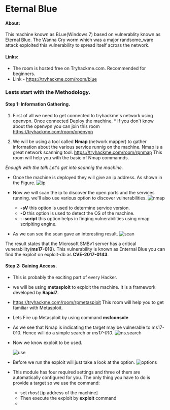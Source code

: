 # Eternal Blue 
#### About: 
  This machine known as BLue(Windows 7) based on vulnerablity known as Eternal Blue. The Wanna Cry worm which was a major randsome_ware attack exploited this vulnerability to spread itself across the network.
#### Links: 
* The room is hosted free on Tryhackme.com. Recommended for beginners.
* Link - https://tryhackme.com/room/blue

### Lests start with the Methodology.

#### Step 1: Information Gathering.
1. First of all we need to get connected to tryhackme's network using openvpn. Once connected Deploy the machine. *
If you don't know about the openvpn you can join this room https://tryhackme.com/room/openvpn

2. We will be using a tool called **Nmap** (network mapper) to gather information about the various service runnig on the machine.
Nmap is a great network scanning tool. https://tryhackme.com/room/rpnmap This room will help you with the basic of Nmap commannds.  

*Enough with the talk Let's get into scannig the machine.*
 
* Once the machine is deployed they will give an ip address. As shown in the Figure.
  ![ip](https://github.com/MaheshDuvaka/TryHackMe/blob/master/Eternal_Blue/images/ip.PNG)

* Now we will scan the ip to discover the open ports and the services running. we'll also use various option to discover vulnerabilities.
    ![nmap](https://github.com/MaheshDuvaka/TryHackMe/blob/master/Eternal_Blue/images/nmap.PNG)
  * **-sV** this option is used to determine service version.
  * **-O** this option is used to detect the OS of the machine.
  * **--script** this option helps in finging vulnerabilities using nmap scripiting engine.
* As we can see the scan gave an interesting result.
 ![scan](https://github.com/MaheshDuvaka/TryHackMe/blob/master/Eternal_Blue/images/scan.png)

The result states that the Microsoft SMBv1 server has a critical vunerability(**ms17-010**).
This vulnerability is known as Enternal Blue you can find the exploit on exploit-db as **CVE-2017-0143**.

#### Step 2: Gaining Access.

* This is probably the exciting part of every Hacker.
* we will be using **metasploit** to exploit the machine. It is a framework developed by **Rapid7**.
* https://tryhackme.com/room/rpmetasploit This room will help you to get familiar with Metasploit.
* Lets Fire up Metasploit by using command **msfconsole**
* As we see that Nmap is indicating the target may be vulnerable to ms17-010. Hence will do a simple search or *ms17-010*.
![ms.search](https://github.com/MaheshDuvaka/TryHackMe/blob/master/Eternal_Blue/images/ms.search.png)

* Now we know exploit to be used.

  ![use](https://github.com/MaheshDuvaka/TryHackMe/blob/master/Eternal_Blue/images/use.exploit.PNG)
* Before we run the exploit will just take a look at the option. 
 ![options](https://github.com/MaheshDuvaka/TryHackMe/blob/master/Eternal_Blue/images/options.PNG)

* This module has four required settings and three of them are automatically configured for you. The only thing you have to do is provide a target so we use the command:
  * set *rhost* [ip address of the machine] 
  * Then execute the exploit by **exploit** command
  * 
